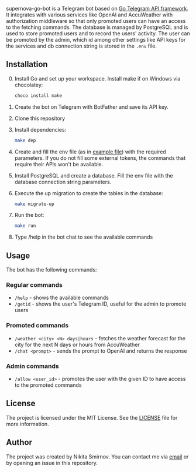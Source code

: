 supernova-go-bot is a Telegram bot based on [Go Telegram API framework](https://github.com/go-telegram/bot). It integrates with various services like OpenAI and AccuWeather with authorization middleware so that only promoted users can have an access to the fetching commands. The database is managed by PostgreSQL and is used to store promoted users and to record the users' activity. The user can be promoted by the admin, which id among other settings like API keys for the services and db connection string is stored in the `.env` file.

## Installation

0. Install Go and set up your workspace. Install make if on Windows via chocolatey:
    ```sh
    choco install make
    ```

1. Create the bot on Telegram with BotFather and save its API key.

2. Clone this repository

3. Install dependencies:
    ```sh
    make dep
    ```

4. Create and fill the env file (as in [example file](.env.example)) with the required parameters. If you do not fill some external tokens, the commands that require their APIs won't be available.

5. Install PostgreSQL and create a database. Fill the env file with the database connection string parameters. 

6. Execute the up migration to create the tables in the database:
    ```sh
    make migrate-up
    ```

7. Run the bot:
    ```sh
    make run
    ```

8. Type /help in the bot chat to see the available commands

## Usage

The bot has the following commands:

### Regular commands
- `/help` - shows the available commands
- `/getid` - shows the user's Telegram ID, useful for the admin to promote users

### Promoted commands
- `/weather <city> <N> days|hours` - fetches the weather forecast for the city for the next N days or hours from AccuWeather
- `/chat <prompt>` - sends the prompt to OpenAI and returns the response

### Admin commands
- `/allow <user_id>` - promotes the user with the given ID to have access to the promoted commands

## License
The project is licensed under the MIT License. See the [LICENSE](LICENSE) file for more information.

## Author
The project was created by Nikita Smirnov. You can contact me via [email](mailto:detectivecolombo@gmail.com) or by opening an issue in this repository.